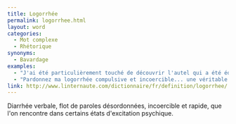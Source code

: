 ```yaml
---
title: Logorrhée
permalink: logorrhee.html
layout: word
categories:
  - Mot complexe
  - Rhétorique
synonyms:
  - Bavardage
examples:
  - "J'ai été particulièrement touché de découvrir l'autel qui a été édifié en l'honneur de ma rhétorique idiolecte. Je suis content de voir que cette logorrhée parfois incoercible et inénarrable est appréciée à sa juste valeur et que je n'ai pas affaire à d'ingrats philistins."
  - "Pardonnez ma logorrhée compulsive et incoercible... une véritable logomachie !"
link: http://www.linternaute.com/dictionnaire/fr/definition/logorrhee/
---
```


Diarrhée verbale, flot de paroles désordonnées, incoercible et rapide, que l'on rencontre dans certains états d'excitation psychique.

